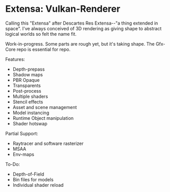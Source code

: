 # Extensa: Vulkan-Renderer

Calling this "Extensa" after Descartes Res Extensa--"a thing extended in space". I've always conceived of 3D rendering as giving shape to abstract logical worlds so felt the name fit.

Work-in-progress. Some parts are rough yet, but it's taking shape. The Gfx-Core repo is essential for repo.

Features:
* Depth-prepass
* Shadow maps
* PBR Opaque
* Transparents
* Post-process
* Multiple shaders
* Stencil effects
* Asset and scene management
* Model instancing
* Runtime Object manipulation
* Shader hotswap

Partial Support:
* Raytracer and software rasterizer
* MSAA
* Env-maps

To-Do:
* Depth-of-Field
* Bin files for models
* Individual shader reload
